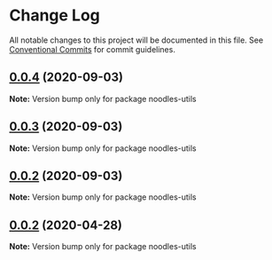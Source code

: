# Change Log

All notable changes to this project will be documented in this file.
See [Conventional Commits](https://conventionalcommits.org) for commit guidelines.

## [0.0.4](https://github.com/geallenboy/noodles/compare/noodles-utils@0.0.3...noodles-utils@0.0.4) (2020-09-03)

**Note:** Version bump only for package noodles-utils





## [0.0.3](https://github.com/geallenboy/noodles/compare/noodles-utils@0.0.2...noodles-utils@0.0.3) (2020-09-03)

**Note:** Version bump only for package noodles-utils





## [0.0.2](https://github.com/geallenboy/noodles/compare/noodles-utils@0.0.2...noodles-utils@0.0.2) (2020-09-03)

**Note:** Version bump only for package noodles-utils





## [0.0.2](https://github.com/geallenboy/noodles/compare/noodles-utils@0.0.6...noodles-utils@0.0.2) (2020-04-28)

**Note:** Version bump only for package noodles-utils
